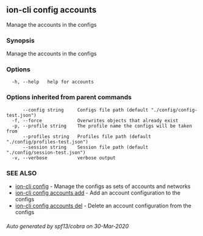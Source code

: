 ## ion-cli config accounts

Manage the accounts in the configs

### Synopsis

Manage the accounts in the configs

### Options

```
  -h, --help   help for accounts
```

### Options inherited from parent commands

```
      --config string     Configs file path (default "./config/config-test.json")
  -f, --force             Overwrites objects that already exist
  -p, --profile string    The profile name the configs will be taken from
      --profiles string   Profiles file path (default "./config/profiles-test.json")
      --session string    Session file path (default "./config/session-test.json")
  -v, --verbose           verbose output
```

### SEE ALSO

* [ion-cli config](ion-cli_config.md)	 - Manage the configs as sets of accounts and networks
* [ion-cli config accounts add](ion-cli_config_accounts_add.md)	 - Add an account configuration to the configs
* [ion-cli config accounts del](ion-cli_config_accounts_del.md)	 - Delete an account configuration from the configs

###### Auto generated by spf13/cobra on 30-Mar-2020
